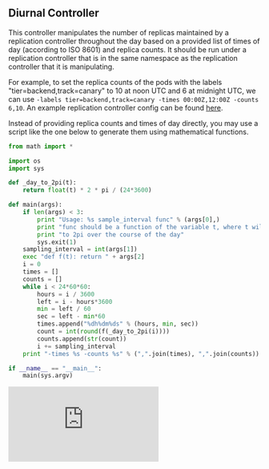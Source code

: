## Diurnal Controller
This controller manipulates the number of replicas maintained by a replication controller throughout the day based on a provided list of times of day (according to ISO 8601) and replica counts. It should be run under a replication controller that is in the same namespace as the replication controller that it is manipulating.

For example, to set the replica counts of the pods with the labels "tier=backend,track=canary" to 10 at noon UTC and 6 at midnight UTC, we can use `-labels tier=backend,track=canary -times 00:00Z,12:00Z -counts 6,10`. An example replication controller config can be found [here](example-diurnal-controller.yaml).

Instead of providing replica counts and times of day directly, you may use a script like the one below to generate them using mathematical functions.

```python
from math import *

import os
import sys

def _day_to_2pi(t):
    return float(t) * 2 * pi / (24*3600)

def main(args):
    if len(args) < 3:
        print "Usage: %s sample_interval func" % (args[0],)
        print "func should be a function of the variable t, where t will range from 0"
        print "to 2pi over the course of the day"
        sys.exit(1)
    sampling_interval = int(args[1])
    exec "def f(t): return " + args[2]
    i = 0
    times = []
    counts = []
    while i < 24*60*60:
        hours = i / 3600
        left = i - hours*3600
        min = left / 60
        sec = left - min*60
        times.append("%dh%dm%ds" % (hours, min, sec))
        count = int(round(f(_day_to_2pi(i))))
        counts.append(str(count))
        i += sampling_interval
    print "-times %s -counts %s" % (",".join(times), ",".join(counts))

if __name__ == "__main__":
    main(sys.argv)
```


[![Analytics](https://kubernetes-site.appspot.com/UA-36037335-10/GitHub/contrib/diurnal/README.md?pixel)]()
